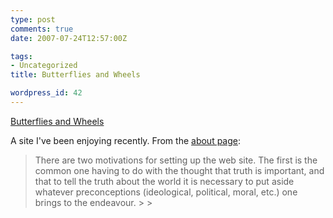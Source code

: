 ```yaml
---
type: post
comments: true
date: 2007-07-24T12:57:00Z

tags:
- Uncategorized
title: Butterflies and Wheels

wordpress_id: 42
---
```


[Butterflies and Wheels](http://www.butterfliesandwheels.com)





A site I've been enjoying recently. From the [about page](http://www.butterfliesandwheels.com/about.htm):





<blockquote>There are two motivations for setting up the web site. The first is the common one having to do with the thought that truth is important, and that to tell the truth about the world it is necessary to put aside whatever preconceptions (ideological, political, moral, etc.) one brings to the endeavour.
> 
> </blockquote>
